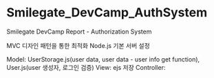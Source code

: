 # Smilegate_DevCamp_AuthSystem
Smilegate DevCamp Report - Authorization System

MVC 디자인 패턴을 통한 최적화
Node.js 기본 서버 설정

Model: UserStorage.js(user data, user data - user info get function), User.js(user 생성자, 로그인 검증)
View: ejs 저장
Controller: 

